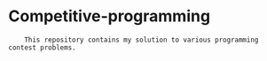 # Competitive-programming

        This repository contains my solution to various programming contest problems.


    

